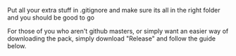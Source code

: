 Put all your extra stuff in .gitignore and make sure its all in the right folder and you should be good to go

For those of you who aren't github masters, or simply want an easier way of downloading the pack, simply download "Release" and follow the guide below.
